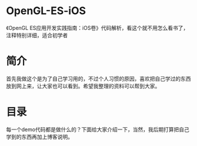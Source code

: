 # OpenGL-ES-iOS
《OpenGL ES应用开发实践指南：iOS卷》代码解析，看这个就不用怎么看书了，注释特别详细，适合初学者</br>
# 简介
首先我做这个是为了自己学习用的，不过个人习惯的原因，喜欢把自己学过的东西放到网上来，让大家也可以看到。希望我整理的资料可以帮到大家。</br>
# 目录
每一个demo代码都是做什么的？下面给大家介绍一下，当然，我后期打算把自己学到的东西再加上博客说明。
